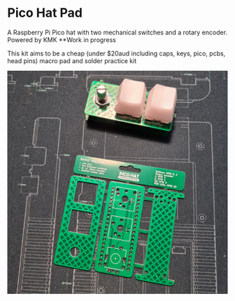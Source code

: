 # Pico Hat Pad
A Raspberry Pi Pico hat with two mechanical switches and a rotary encoder. Powered by KMK
**Work in progress 

This kit aims to be a cheap (under $20aud including caps, keys, pico, pcbs, head pins) macro pad and solder practice kit

![alt text](https://github.com/nataliethenerd/picohatpad/blob/4d7d966efb692d5dd356fb050695c53be8629e29/Screenshot%202022-11-01%20170838.png)
